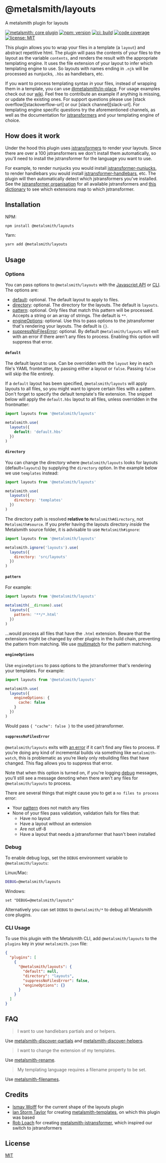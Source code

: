 # @metalsmith/layouts

A metalsmith plugin for layouts

[![metalsmith: core plugin][metalsmith-badge]][metalsmith-url]
[![npm: version][npm-badge]][npm-url]
[![ci: build][ci-badge]][ci-url]
[![code coverage][codecov-badge]][codecov-url]
[![license: MIT][license-badge]][license-url]

This plugin allows you to wrap your files in a template (a `layout`) and abstract repetitive html. The plugin will pass the contents of your files to the layout as the variable `contents`, and renders the result with the appropriate templating engine. It uses the file extension of your layout to infer which templating engine to use. So layouts with names ending in `.njk` will be processed as nunjucks, `.hbs` as handlebars, etc.

If you want to process templating syntax _in_ your files, instead of wrapping them in a template, you can use [@metalsmith/in-place](https://github.com/metalsmith/in-place). For usage examples check out our [wiki](https://github.com/metalsmith/layouts/wiki). Feel free to contribute an example if anything is missing, or update the existing ones. For support questions please use [stack overflow][stackoverflow-url] or our [slack channel][slack-url]. For templating engine specific questions try the aforementioned channels, as well as the documentation for [jstransformers](https://github.com/jstransformers) and your templating engine of choice.

## How does it work

Under the hood this plugin uses [jstransformers](https://github.com/jstransformers/jstransformer) to render your layouts. Since there are over a 100 jstransformers we don't install them automatically, so you'll need to install the jstransformer for the language you want to use.

For example, to render nunjucks you would install [jstransformer-nunjucks](https://github.com/jstransformers/jstransformer-nunjucks), to render handlebars you would install
[jstransformer-handlebars](https://github.com/jstransformers/jstransformer-handlebars), etc. The plugin will then automatically detect which jstransformers you've installed. See the [jstransformer organisation](https://github.com/jstransformers) for all available jstransformers and [this dictionary](https://github.com/jstransformers/inputformat-to-jstransformer/blob/master/dictionary.json)
to see which extensions map to which jstransformer.

## Installation

NPM:

```bash
npm install @metalsmith/layouts
```

Yarn:

```bash
yarn add @metalsmith/layouts
```

## Usage

### Options

You can pass options to `@metalsmith/layouts` with the [Javascript API](https://github.com/segmentio/metalsmith#api) or [CLI](https://github.com/segmentio/metalsmith#cli). The options are:

- [default](#default): optional. The default layout to apply to files.
- [directory](#directory): optional. The directory for the layouts. The default is `layouts`.
- [pattern](#pattern): optional. Only files that match this pattern will be processed. Accepts a string or an array of strings. The default is `**`.
- [engineOptions](#engineoptions): optional. Use this to pass options to the jstransformer that's rendering your layouts. The default is `{}`.
- [suppressNoFilesError](#suppressnofileserror): optional. By default `@metalsmith/layouts` will exit with an error if there aren't any files to process. Enabling this option will suppress that error.

#### `default`

The default layout to use. Can be overridden with the `layout` key in each file's YAML frontmatter, by passing either a layout or `false`. Passing `false` will skip the file entirely.

If a `default` layout has been specified, `@metalsmith/layouts` will apply layouts to all files, so you might want to ignore certain files with a pattern. Don't forget to specify the default template's file extension. The snippet below will apply the `default.hbs` layout to all files, unless overridden in the frontmatter:

```js
import layouts from '@metalsmith/layouts'

metalsmith.use(
  layouts({
    default: 'default.hbs'
  })
)
```

#### `directory`

You can change the directory where `@metalsmith/layouts` looks for layouts (default=`layouts`) by supplying the `directory` option. In the example below we use `templates` instead:

```js
import layouts from '@metalsmith/layouts'

metalsmith.use(
  layouts({
    directory: 'templates'
  })
)
```

The directory path is resolved **relative to** `Metalsmith#directory`, not `Metalsmith#source`.
If you prefer having the layouts directory _inside_ the Metalsmith source folder, it is advisable to use `Metalsmith#ignore`:

```js
import layouts from '@metalsmith/layouts'

metalsmith.ignore('layouts').use(
  layouts({
    directory: 'src/layouts'
  })
)
```

#### `pattern`

For example:

```js
import layouts from '@metalsmith/layouts'

metalsmith(__dirname).use(
  layouts({
    pattern: '**/*.html'
  })
)
```

...would process all files that have the `.html` extension. Beware that the extensions might be changed by other plugins in the build chain, preventing the pattern from matching. We use [multimatch](https://github.com/sindresorhus/multimatch) for the pattern matching.

#### `engineOptions`

Use `engineOptions` to pass options to the jstransformer that's rendering your templates. For example:

```js
import layouts from '@metalsmith/layouts'

metalsmith.use(
  layouts({
    engineOptions: {
      cache: false
    }
  })
)
```

Would pass `{ "cache": false }` to the used jstransformer.

#### `suppressNoFilesError`

`@metalsmith/layouts` exits with [an error](#no-files-to-process) if it can’t find any files to process. If you’re doing any kind of incremental builds via something like `metalsmith-watch`, this is problematic as you’re likely only rebuilding files that have changed. This flag allows you to suppress that error.

Note that when this option is turned on, if you're logging [debug](#debug) messages, you’ll still see a message denoting when there aren't any files for `@metalsmith/layouts` to process.

There are several things that might cause you to get a `no files to process` error:

- Your [pattern](#pattern) does not match any files
- None of your files pass validation, validation fails for files that:
  - Have no layout
  - Have a layout without an extension
  - Are not utf-8
  - Have a layout that needs a jstransformer that hasn't been installed

### Debug

To enable debug logs, set the `DEBUG` environment variable to `@metalsmith/layouts`:

Linux/Mac:

```bash
DEBUG=@metalsmith/layouts
```

Windows:

```batch
set "DEBUG=@metalsmith/layouts"
```

Alternatively you can set `DEBUG` to `@metalsmith/*` to debug all Metalsmith core plugins.

### CLI Usage

To use this plugin with the Metalsmith CLI, add `@metalsmith/layouts` to the `plugins` key in your `metalsmith.json` file:

```json
{
  "plugins": [
    {
      "@metalsmith/layouts": {
        "default": null,
        "directory": "layouts",
        "suppressNoFilesError": false,
        "engineOptions": {}
      }
    }
  ]
}
```

## FAQ

> I want to use handlebars partials and or helpers.

Use [metalsmith-discover-partials](https://www.npmjs.com/package/metalsmith-discover-partials) and [metalsmith-discover-helpers](https://www.npmjs.com/package/metalsmith-discover-helpers).

> I want to change the extension of my templates.

Use [metalsmith-rename](https://www.npmjs.com/package/metalsmith-rename).

> My templating language requires a filename property to be set.

Use [metalsmith-filenames](https://www.npmjs.com/package/metalsmith-filenames).

## Credits

- [Ismay Wolff](https://github.com/ismay) for the current shape of the layouts plugin
- [Ian Storm Taylor](https://github.com/ianstormtaylor) for creating [metalsmith-templates](https://github.com/segmentio/metalsmith-templates), on which this plugin was based
- [Rob Loach](https://github.com/RobLoach) for creating [metalsmith-jstransformer](https://github.com/RobLoach/metalsmith-jstransformer), which inspired our switch to jstransformers

## License

[MIT](LICENSE)

[npm-badge]: https://img.shields.io/npm/v/@metalsmith/layouts.svg
[npm-url]: https://www.npmjs.com/package/@metalsmith/layouts
[ci-badge]: https://app.travis-ci.com/metalsmith/layouts.svg?branch=master
[ci-url]: https://app.travis-ci.com/github/metalsmith/layouts
[metalsmith-badge]: https://img.shields.io/badge/metalsmith-core_plugin-green.svg?longCache=true
[metalsmith-url]: https://metalsmith.io
[codecov-badge]: https://img.shields.io/coveralls/github/metalsmith/layouts
[codecov-url]: https://coveralls.io/github/metalsmith/layouts
[license-badge]: https://img.shields.io/github/license/metalsmith/layouts
[license-url]: LICENSE
